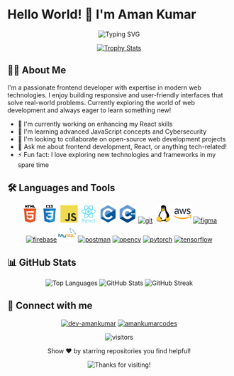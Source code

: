 # Hello World! 👋 I'm Aman Kumar

<div align="center">
  <img src="https://readme-typing-svg.herokuapp.com?font=Fira+Code&pause=1000&color=6E98F7&center=true&vCenter=true&random=false&width=500&lines=Passionate+Frontend+Developer;React+Enthusiast;Problem+Solver;Always+Learning" alt="Typing SVG" />
</div>

<p align="center">
  <a href="https://github.com/amankumarcodes"><img src="https://github-profile-trophy.vercel.app/?username=amankumarcodes&theme=nord&column=7" alt="Trophy Stats"/></a>
</p>

## 👨‍💻 About Me

I'm a passionate frontend developer with expertise in modern web technologies. I enjoy building responsive and user-friendly interfaces that solve real-world problems. Currently exploring the world of web development and always eager to learn something new!

- 🔭 I'm currently working on enhancing my React skills
- 🌱 I'm learning advanced JavaScript concepts and Cybersecurity 
- 👯 I'm looking to collaborate on open-source web development projects
- 💬 Ask me about frontend development, React, or anything tech-related!
- ⚡ Fun fact: I love exploring new technologies and frameworks in my spare time

## 🛠️ Languages and Tools

<p align="center">
  <a href="https://www.w3.org/html/"><img src="https://raw.githubusercontent.com/devicons/devicon/master/icons/html5/html5-original-wordmark.svg" alt="html5" width="40" height="40"/></a>
  <a href="https://www.w3schools.com/css/"><img src="https://raw.githubusercontent.com/devicons/devicon/master/icons/css3/css3-original-wordmark.svg" alt="css3" width="40" height="40"/></a>
  <a href="https://developer.mozilla.org/en-US/docs/Web/JavaScript"><img src="https://raw.githubusercontent.com/devicons/devicon/master/icons/javascript/javascript-original.svg" alt="javascript" width="40" height="40"/></a>
  <a href="https://reactjs.org/"><img src="https://raw.githubusercontent.com/devicons/devicon/master/icons/react/react-original-wordmark.svg" alt="react" width="40" height="40"/></a>
  <a href="https://www.cprogramming.com/"><img src="https://raw.githubusercontent.com/devicons/devicon/master/icons/c/c-original.svg" alt="c" width="40" height="40"/></a>
  <a href="https://www.w3schools.com/cpp/"><img src="https://raw.githubusercontent.com/devicons/devicon/master/icons/cplusplus/cplusplus-original.svg" alt="cplusplus" width="40" height="40"/></a>
  <a href="https://git-scm.com/"><img src="https://www.vectorlogo.zone/logos/git-scm/git-scm-icon.svg" alt="git" width="40" height="40"/></a>
  <a href="https://www.linux.org/"><img src="https://raw.githubusercontent.com/devicons/devicon/master/icons/linux/linux-original.svg" alt="linux" width="40" height="40"/></a>
  <a href="https://aws.amazon.com"><img src="https://raw.githubusercontent.com/devicons/devicon/master/icons/amazonwebservices/amazonwebservices-original-wordmark.svg" alt="aws" width="40" height="40"/></a>
  <a href="https://www.figma.com/"><img src="https://www.vectorlogo.zone/logos/figma/figma-icon.svg" alt="figma" width="40" height="40"/></a>
  <a href="https://firebase.google.com/"><img src="https://www.vectorlogo.zone/logos/firebase/firebase-icon.svg" alt="firebase" width="40" height="40"/></a>
  <a href="https://www.mysql.com/"><img src="https://raw.githubusercontent.com/devicons/devicon/master/icons/mysql/mysql-original-wordmark.svg" alt="mysql" width="40" height="40"/></a>
  <a href="https://postman.com"><img src="https://www.vectorlogo.zone/logos/getpostman/getpostman-icon.svg" alt="postman" width="40" height="40"/></a>
  <a href="https://opencv.org/"><img src="https://www.vectorlogo.zone/logos/opencv/opencv-icon.svg" alt="opencv" width="40" height="40"/></a>
  <a href="https://pytorch.org/"><img src="https://www.vectorlogo.zone/logos/pytorch/pytorch-icon.svg" alt="pytorch" width="40" height="40"/></a>
  <a href="https://www.tensorflow.org"><img src="https://www.vectorlogo.zone/logos/tensorflow/tensorflow-icon.svg" alt="tensorflow" width="40" height="40"/></a>
</p>

## 📊 GitHub Stats

<div align="center">
  <img src="https://github-readme-stats.vercel.app/api/top-langs?username=amankumarcodes&show_icons=true&locale=en&layout=compact&theme=tokyonight" alt="Top Languages" />
  <img src="https://github-readme-stats.vercel.app/api?username=amankumarcodes&show_icons=true&locale=en&theme=tokyonight" alt="GitHub Stats" />
  <img src="https://github-readme-streak-stats.herokuapp.com/?user=amankumarcodes&theme=tokyonight" alt="GitHub Streak" />
</div>



## 🤝 Connect with me

<p align="center">
  <a href="https://linkedin.com/in/dev-amankumar" target="blank"><img align="center" src="https://raw.githubusercontent.com/rahuldkjain/github-profile-readme-generator/master/src/images/icons/Social/linked-in-alt.svg" alt="dev-amankumar" height="30" width="40" /></a>
  <a href="https://github.com/amankumarcodes" target="blank"><img align="center" src="https://raw.githubusercontent.com/rahuldkjain/github-profile-readme-generator/master/src/images/icons/Social/github.svg" alt="amankumarcodes" height="30" width="40" /></a>
</p>

<div align="center">
  <img src="https://komarev.com/ghpvc/?username=amankumarcodes&label=Profile%20views&color=0e75b6&style=flat" alt="visitors" />
</div>

<p align="center">Show ❤️ by starring repositories you find helpful!</p>
<p align="center">
  <img src="https://img.shields.io/badge/Thanks%20for%20visiting-!-1EAEDB.svg" alt="Thanks for visiting!" />
</p>
